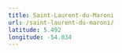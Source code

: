 ```yaml
---
title: Saint-Laurent-du-Maroni
url: /saint-laurent-du-maroni/
latitude: 5.492
longitude: -54.034
---
```

